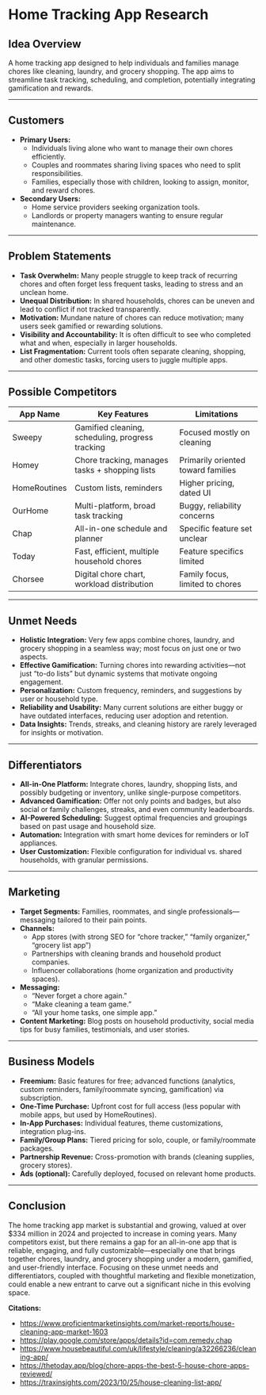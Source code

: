 # Home Tracking App Research

## Idea Overview
A home tracking app designed to help individuals and families manage chores like cleaning, laundry, and grocery shopping. The app aims to streamline task tracking, scheduling, and completion, potentially integrating gamification and rewards.

---

## Customers
- **Primary Users:**
  - Individuals living alone who want to manage their own chores efficiently.
  - Couples and roommates sharing living spaces who need to split responsibilities.
  - Families, especially those with children, looking to assign, monitor, and reward chores.
- **Secondary Users:**
  - Home service providers seeking organization tools.
  - Landlords or property managers wanting to ensure regular maintenance.

---

## Problem Statements
- **Task Overwhelm:** Many people struggle to keep track of recurring chores and often forget less frequent tasks, leading to stress and an unclean home.
- **Unequal Distribution:** In shared households, chores can be uneven and lead to conflict if not tracked transparently.
- **Motivation:** Mundane nature of chores can reduce motivation; many users seek gamified or rewarding solutions.
- **Visibility and Accountability:** It is often difficult to see who completed what and when, especially in larger households.
- **List Fragmentation:** Current tools often separate cleaning, shopping, and other domestic tasks, forcing users to juggle multiple apps.

---

## Possible Competitors
| App Name     | Key Features                                      | Limitations                               |
|-------------|---------------------------------------------------|-------------------------------------------|
| Sweepy      | Gamified cleaning, scheduling, progress tracking  | Focused mostly on cleaning                |
| Homey       | Chore tracking, manages tasks + shopping lists    | Primarily oriented toward families        |
| HomeRoutines| Custom lists, reminders                           | Higher pricing, dated UI                  |
| OurHome     | Multi-platform, broad task tracking               | Buggy, reliability concerns               |
| Chap        | All-in-one schedule and planner                   | Specific feature set unclear              |
| Today       | Fast, efficient, multiple household chores        | Feature specifics limited                 |
| Chorsee     | Digital chore chart, workload distribution        | Family focus, limited to chores           |

---

## Unmet Needs
- **Holistic Integration:** Very few apps combine chores, laundry, and grocery shopping in a seamless way; most focus on just one or two aspects.
- **Effective Gamification:** Turning chores into rewarding activities—not just “to-do lists” but dynamic systems that motivate ongoing engagement.
- **Personalization:** Custom frequency, reminders, and suggestions by user or household type.
- **Reliability and Usability:** Many current solutions are either buggy or have outdated interfaces, reducing user adoption and retention.
- **Data Insights:** Trends, streaks, and cleaning history are rarely leveraged for insights or motivation.

---

## Differentiators
- **All-in-One Platform:** Integrate chores, laundry, shopping lists, and possibly budgeting or inventory, unlike single-purpose competitors.
- **Advanced Gamification:** Offer not only points and badges, but also social or family challenges, streaks, and even community leaderboards.
- **AI-Powered Scheduling:** Suggest optimal frequencies and groupings based on past usage and household size.
- **Automation:** Integration with smart home devices for reminders or IoT appliances.
- **User Customization:** Flexible configuration for individual vs. shared households, with granular permissions.

---

## Marketing
- **Target Segments:** Families, roommates, and single professionals—messaging tailored to their pain points.
- **Channels:**
  - App stores (with strong SEO for “chore tracker,” “family organizer,” “grocery list app”)
  - Partnerships with cleaning brands and household product companies.
  - Influencer collaborations (home organization and productivity spaces).
- **Messaging:**
  - “Never forget a chore again.”
  - “Make cleaning a team game.”
  - “All your home tasks, one simple app.”
- **Content Marketing:** Blog posts on household productivity, social media tips for busy families, testimonials, and user stories.

---

## Business Models
- **Freemium:** Basic features for free; advanced functions (analytics, custom reminders, family/roommate syncing, gamification) via subscription.
- **One-Time Purchase:** Upfront cost for full access (less popular with mobile apps, but used by HomeRoutines).
- **In-App Purchases:** Individual features, theme customizations, integration plug-ins.
- **Family/Group Plans:** Tiered pricing for solo, couple, or family/roommate packages.
- **Partnership Revenue:** Cross-promotion with brands (cleaning supplies, grocery stores).
- **Ads (optional):** Carefully deployed, focused on relevant home products.

---

## Conclusion
The home tracking app market is substantial and growing, valued at over $334 million in 2024 and projected to increase in coming years. Many competitors exist, but there remains a gap for an all-in-one app that is reliable, engaging, and fully customizable—especially one that brings together chores, laundry, and grocery shopping under a modern, gamified, and user-friendly interface. Focusing on these unmet needs and differentiators, coupled with thoughtful marketing and flexible monetization, could enable a new entrant to carve out a significant niche in this evolving space.

**Citations:**
- https://www.proficientmarketinsights.com/market-reports/house-cleaning-app-market-1603
- https://play.google.com/store/apps/details?id=com.remedy.chap
- https://www.housebeautiful.com/uk/lifestyle/cleaning/a32266236/cleaning-app/
- https://thetoday.app/blog/chore-apps-the-best-5-house-chore-apps-reviewed/
- https://traxinsights.com/2023/10/25/house-cleaning-list-app/
